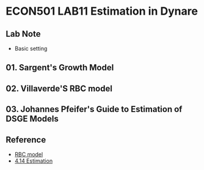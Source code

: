 # ECON501 LAB11 Estimation in Dynare

## Lab Note
  - Basic setting  

## 01. Sargent's Growth Model

## 02. Villaverde'S RBC model

## 03. Johannes Pfeifer's  Guide to Estimation of DSGE Models

## Reference
 - [RBC model](https://github.com/mcreel/Econometrics/tree/master/Examples/RBC)
 - [4.14 Estimation](http://www.dynare.org/manual/index_27.html)
